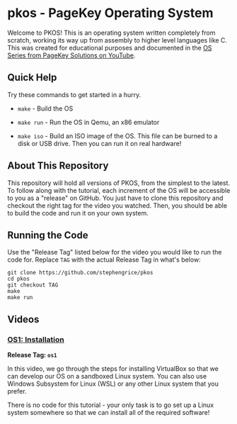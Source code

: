 # pkos - PageKey Operating System

Welcome to PKOS! This is an operating system written completely from scratch, working its way up from assembly to higher level languages like C. This was created for educational purposes and documented in the [OS Series from PageKey Solutions on YouTube](https://www.youtube.com/watch?v=NtZzb9ZJ5Fo&list=PL3Kz_hCNpKSTFCTJtP4-9mkYDVM7rAprW).

## Quick Help

Try these commands to get started in a hurry.

* `make` - Build the OS

* `make run` - Run the OS in Qemu, an x86 emulator

* `make iso` - Build an ISO image of the OS. This file can be burned to a disk or USB drive. Then you can run it on real hardware!

## About This Repository 

This repository will hold all versions of PKOS, from the simplest to the latest. To follow along with the tutorial, each increment of the OS will be accessible to you as a "release" on GitHub. You just have to clone this repository and checkout the right tag for the video you watched. Then, you should be able to build the code and run it on your own system.

## Running the Code

Use the "Release Tag" listed below for the video you would like to run the code for. Replace `TAG` with the actual Release Tag in what's below:

```
git clone https://github.com/stephengrice/pkos
cd pkos
git checkout TAG
make
make run
```

## Videos

### [OS1: Installation](https://www.youtube.com/watch?v=NtZzb9ZJ5Fo&list=PL3Kz_hCNpKSTFCTJtP4-9mkYDVM7rAprW)

**Release Tag: `os1`**

In this video, we go through the steps for installing VirtualBox so that we can develop our OS on a sandboxed Linux system. You can also use Windows Subsystem for Linux (WSL) or any other Linux system that you prefer.

There is no code for this tutorial - your only task is to go set up a Linux system somewhere so that we can install all of the required software!
